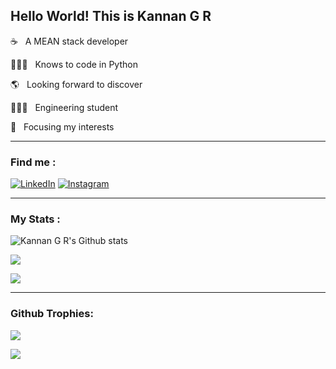 ## Hello World! This is Kannan G R


☕️ &nbsp; A MEAN stack developer  
  
🧑🏼‍💻  &nbsp; Knows to code in Python 

🌎 &nbsp; Looking forward to discover   

👨🏽‍🎓 &nbsp; Engineering student  

🎯 &nbsp; Focusing my interests 

<hr>

### Find me :
[![LinkedIn](https://img.shields.io/badge/LinkedIn-0077B5?style=for-the-badge&logo=linkedin&logoColor=white)](https://linkedin.com/in/kannangr21) 
[![Instagram](https://img.shields.io/badge/Instagram-E4405F?style=for-the-badge&logo=instagram&logoColor=white)](https://instagram.com/kannangr21) 

<hr>

### My Stats :

![Kannan G R's Github stats](	https://github-profile-summary-cards.vercel.app/api/cards/profile-details?username=kannangr21&theme=github_dark)  

![](https://github-readme-streak-stats.herokuapp.com/?user=kannangr21&theme=dark)  

![](https://github-readme-stats.vercel.app/api/top-langs/?username=kannangr21&theme=dark&hide_border=false&include_all_commits=false&count_private=false&layout=compact)  

<hr>

### Github Trophies: 

![](https://github-profile-trophy.vercel.app/?username=kannangr21&theme=radical&no-frame=false&no-bg=false&margin-w=4)  
  
    
[![](https://visitcount.itsvg.in/api?id=kannangr21&icon=0&color=0)](https://visitcount.itsvg.in)
